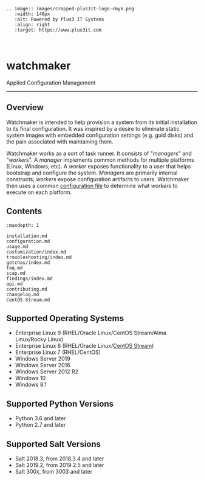 ```{eval-rst}
.. image:: images/cropped-plus3it-logo-cmyk.png
   :width: 140px
   :alt: Powered by Plus3 IT Systems
   :align: right
   :target: https://www.plus3it.com
```
<br>

# watchmaker

Applied Configuration Management

--------------

## Overview

Watchmaker is intended to help provision a system from its initial installation
to its final configuration. It was inspired by a desire to eliminate static
system images with embedded configuration settings (e.g. gold disks) and the
pain associated with maintaining them.

Watchmaker works as a sort of task runner. It consists of "_managers_" and
"_workers_". A _manager_ implements common methods for multiple platforms
(Linux, Windows, etc). A _worker_ exposes functionality to a user that helps
bootstrap and configure the system. _Managers_ are primarily internal
constructs; _workers_ expose configuration artifacts to users. Watchmaker then
uses a common [configuration file](configuration) to determine what
_workers_ to execute on each platform.

## Contents

```{toctree}
:maxdepth: 1

installation.md
configuration.md
usage.md
customization/index.md
troubleshooting/index.md
gotchas/index.md
faq.md
scap.md
findings/index.md
api.md
contributing.md
changelog.md
CentOS-Stream.md
```

## Supported Operating Systems

*   Enterprise Linux 9 (RHEL/Oracle Linux/CentOS Stream/Alma Linux/Rocky Linux)
*   Enterprise Linux 8 (RHEL/Oracle Linux/[CentOS Stream](CentOS-Stream.md))
*   Enterprise Linux 7 (RHEL/CentOS)
*   Windows Server 2019
*   Windows Server 2016
*   Windows Server 2012 R2
*   Windows 10
*   Windows 8.1

## Supported Python Versions

*   Python 3.6 and later
*   Python 2.7 and later

## Supported Salt Versions

*   Salt 2018.3, from 2018.3.4 and later
*   Salt 2019.2, from 2019.2.5 and later
*   Salt 300x, from 3003 and later
